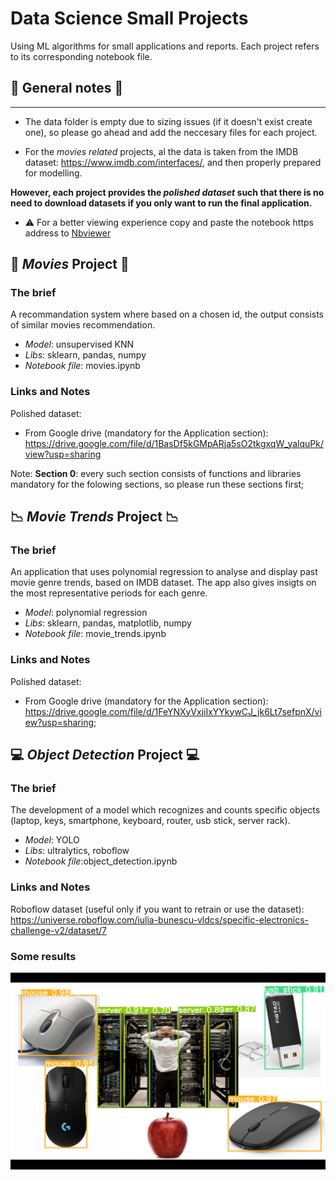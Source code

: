# Data Science Small Projects
Using ML algorithms for small applications and reports. Each project refers to its corresponding notebook file.

## :pushpin: General notes :pushpin:
---
- The data folder is empty due to sizing issues (if it doesn't exist create one), so please go ahead and add the neccesary files for each project.

- For the *movies related* projects, al the data is taken from the IMDB dataset: https://www.imdb.com/interfaces/, and then properly prepared for modelling. 

**However, each project provides the *polished dataset* such that there is no need to download datasets if you only want to run the final application.** 

- :warning: For a better viewing experience copy and paste the notebook https address to [Nbviewer](https://nbviewer.org/)

## :movie_camera: *Movies* Project :movie_camera:

### **The brief**
A recommandation system where based on a chosen id, the output consists of similar movies recommendation.
- *Model*: unsupervised KNN 
- *Libs*: sklearn, pandas, numpy
- *Notebook file*: movies.ipynb

### **Links and Notes**
Polished dataset:
- From Google drive (mandatory for the Application section): https://drive.google.com/file/d/1BasDf5kGMpARja5sO2tkgxqW_yalquPk/view?usp=sharing 

Note: 
**Section 0**: every such section consists of functions and libraries mandatory for the folowing sections, so please run these sections first;


## :chart_with_downwards_trend: *Movie Trends* Project :chart_with_downwards_trend:


### **The brief**
An application that uses polynomial regression to analyse and display past movie genre trends, based on IMDB dataset. The app also gives insigts on the most representative periods for each genre.

- *Model*: polynomial regression
- *Libs*: sklearn, pandas, matplotlib, numpy
- *Notebook file*: movie_trends.ipynb
### **Links and Notes**
Polished dataset:
- From Google drive (mandatory for the Application section): https://drive.google.com/file/d/1FeYNXyVxjiIxYYkywCJ_jk6Lt7sefpnX/view?usp=sharing;

## :computer: *Object Detection* Project :computer:


### **The brief**
The development of a model which recognizes and counts specific objects (laptop, keys, smartphone, keyboard, router, usb stick, server rack).  

- *Model*: YOLO
- *Libs*: ultralytics, roboflow
- *Notebook file*:object_detection.ipynb
### **Links and Notes**
Roboflow dataset (useful only if you want to retrain or use the dataset):
https://universe.roboflow.com/iulia-bunescu-vldcs/specific-electronics-challenge-v2/dataset/7


### **Some results**
<img src="/results_images/challenge_test_trained_model.png" alt="Model Testing results" >

